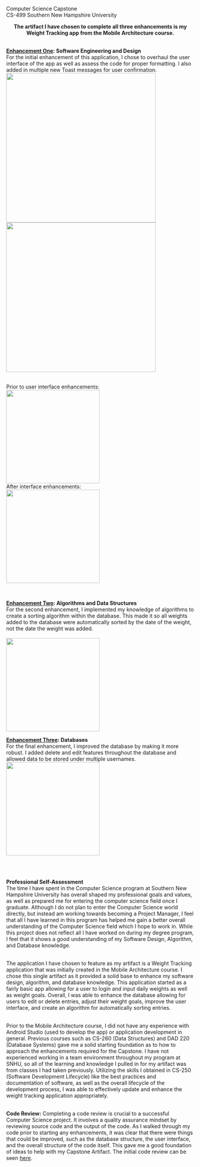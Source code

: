 Computer Science Capstone<br>
CS-499 Southern New Hampshire University

<p align=center><b> The artifact I have chosen to complete all three enhancements is my Weight Tracking app from the Mobile Architecture course. <br><br></b>

<b><a href="https://github.com/adls1028/capstone/tree/main/Enhancements%20and%20Narratives/Enhancement%20One%20-%20Software%20Design">Enhancement One</a>: Software Engineering and Design</b><br>
For the initial enhancement of this application, I chose to overhaul the user interface of the app as well as assess the code for proper formatting. I also added in multiple new Toast messages for user confirmation. <br>
<img src="https://github.com/user-attachments/assets/5fd4721e-abc5-4755-abad-b823b8c6f8a7" align="center" width="400"><br>
<img src="https://github.com/user-attachments/assets/e7e7a404-0feb-428f-87e2-67e65d2f70ac" align="center" width="400"><br><br>

Prior to user interface enhancements:<br>
<img src="https://github.com/user-attachments/assets/cdd6a9b1-8a98-4eaa-ade9-f20e7fc07540" align="center" width="250"><br>
After interface enhancements:<br>
<img src="https://github.com/user-attachments/assets/42a395b2-98e9-4f0c-8729-7c5503d456e4" align="center" width="250">


<br>

<b>[Enhancement Two](https://github.com/adls1028/capstone/tree/main/Enhancements%20and%20Narratives/Enhancement%20Two%20-%20Algorithms): Algorithms and Data Structures</b><br>
For the second enhancement, I implemented my knowledge of algorithms to create a sorting algorithm within the database. This made it so all weights added to the database were automatically sorted by the date of the weight, not the date the weight was added. <br><br>
<img src="https://github.com/user-attachments/assets/cea8aab1-a4e4-45d0-b768-e2ef56d41ef4" width="250">


<b>[Enhancement Three](https://github.com/adls1028/capstone/tree/main/Enhancements%20and%20Narratives/Enhancement%20Three%20-%20Databases): Databases</b><br>
For the final enhancement, I improved the database by making it more robust. I added delete and edit features throughout the database and allowed data to be stored under multiple usernames.<br><img src="https://github.com/user-attachments/assets/94a67d50-c4d5-411b-8691-1b4a09d431e8" width="250">

<br><br>


<b>Professional Self-Assessment</b><br>
The time I have spent in the Computer Science program at Southern New Hampshire University has overall shaped my professional goals and values, as well as prepared me for entering the computer science field once I graduate. Although I do not plan to enter the Computer Science world directly, but instead am working towards becoming a Project Manager, I feel that all I have learned in this program has helped me gain a better overall understanding of the Computer Science field which I hope to work in. While this project does not reflect all I have worked on during my degree program, I feel that it shows a good understanding of my Software Design, Algorithm, and Database knowledge. <br><br>

The application I have chosen to feature as my artifact is a Weight Tracking application that was initially created in the Mobile Architecture course. I chose this single artifact as it provided a solid base to enhance my software design, algorithm, and database knowledge. This application started as a fairly basic app allowing for a user to login and input daily weights as well as weight goals. Overall, I was able to enhance the database allowing for users to edit or delete entries, adjust their weight goals, improve the user interface, and create an algorithm for automatically sorting entries. <br><br>

Prior to the Mobile Architecture course, I did not have any experience with Android Studio (used to develop the app) or application development in general. Previous courses such as CS-260 (Data Structures) and DAD 220 (Database Systems) gave me a solid starting foundation as to how to approach the enhancements required for the Capstone. I have not experienced working in a team environment throughout my program at SNHU, so all of the learning and knowledge I pulled in for my artifact was from classes I had taken previously. Utilizing the skills I obtained in CS-250 (Software Development Lifecycle) like the best practices and documentation of software, as well as the overall lifecycle of the development process, I was able to effectively update and enhance the weight tracking application appropriately.<br><br>

**Code Review:**
Completing a code review is crucial to a successful Computer Science project. It involves a quality assurance mindset by reviewing source code and the output of the code. As I walked through my code prior to starting any enhancements, it was clear that there were things that could be improved, such as the database structure, the user interface, and the overall structure of the code itself. This gave me a good foundation of ideas to help with my Capstone Artifact. The initial code review can be seen [here](https://github.com/adls1028/capstone/blob/main/Initial%20Code%20review%20video.mp4).</p>

